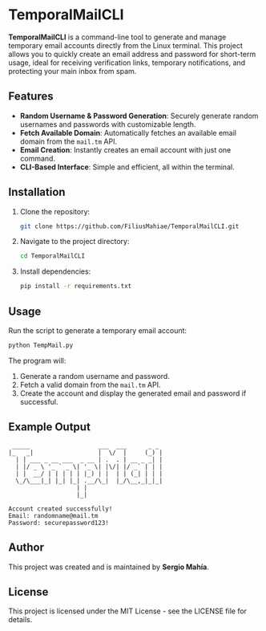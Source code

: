 # TemporalMailCLI

**TemporalMailCLI** is a command-line tool to generate and manage temporary email accounts directly from the Linux terminal. This project allows you to quickly create an email address and password for short-term usage, ideal for receiving verification links, temporary notifications, and protecting your main inbox from spam.

## Features

- **Random Username & Password Generation**: Securely generate random usernames and passwords with customizable length.
- **Fetch Available Domain**: Automatically fetches an available email domain from the `mail.tm` API.
- **Email Creation**: Instantly creates an email account with just one command.
- **CLI-Based Interface**: Simple and efficient, all within the terminal.

## Installation

1. Clone the repository:
   ```bash
   git clone https://github.com/FiliusMahiae/TemporalMailCLI.git
   ```
2. Navigate to the project directory:
   ```bash
   cd TemporalMailCLI
   ```
3. Install dependencies:
   ```bash
   pip install -r requirements.txt
   ```

## Usage

Run the script to generate a temporary email account:

```bash
python TempMail.py
```

The program will:
1. Generate a random username and password.
2. Fetch a valid domain from the `mail.tm` API.
3. Create the account and display the generated email and password if successful.

## Example Output

```plaintext
 _____                   ___  ___      _ _ 
|_   _|                  |  \/  |     (_) |
  | | ___ _ __ ___  _ __ | .  . | __ _ _| |
  | |/ _ \ '_ ` _ \| '_ \| |\/| |/ _` | | |
  | |  __/ | | | | | |_) | |  | | (_| | | |
  \_/\___|_| |_| |_| .__/\_|  |_/\__,_|_|_|
                   | |                     
                   |_|                     

Account created successfully!
Email: randomname@mail.tm
Password: securepassword123!
```

## Author

This project was created and is maintained by **Sergio Mahía**.

## License

This project is licensed under the MIT License - see the LICENSE file for details.
